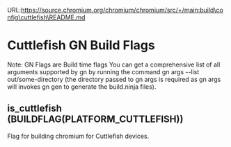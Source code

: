 URL:https://source.chromium.org/chromium/chromium/src/+/main:build\config\cuttlefish\README.md
# Cuttlefish GN Build Flags
Note: GN Flags are Build time flags
You can get a comprehensive list of all arguments supported by gn by running the
command gn args --list out/some-directory (the directory passed to gn args is
required as gn args will invokes gn gen to generate the build.ninja files).
## is_cuttlefish (BUILDFLAG(PLATFORM_CUTTLEFISH))
Flag for building chromium for Cuttlefish devices.

